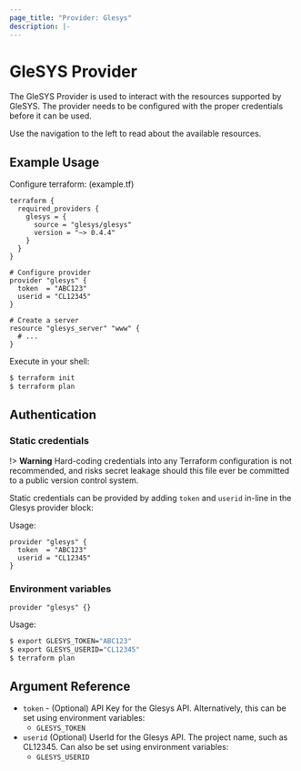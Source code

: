 ```yaml
---
page_title: "Provider: Glesys"
description: |-
---
```


# GleSYS Provider

The GleSYS Provider is used to interact with the resources supported by GleSYS.
The provider needs to be configured with the proper credentials before it can be
used.

Use the navigation to the left to read about the available resources.

## Example Usage

Configure terraform: (example.tf)
```hcl
terraform {
  required_providers {
    glesys = {
      source = "glesys/glesys"
      version = "~> 0.4.4"
    }
  }
}

# Configure provider
provider "glesys" {
  token  = "ABC123"
  userid = "CL12345"
}

# Create a server
resource "glesys_server" "www" {
  # ...
}
```
Execute in your shell:
```sh
$ terraform init
$ terraform plan
```

## Authentication

### Static credentials

!> **Warning** Hard-coding credentials into any Terraform configuration is not
recommended, and risks secret leakage should this file ever be committed to a
public version control system.

Static credentials can be provided by adding `token` and `userid` in-line in the
Glesys provider block:

Usage:

```hcl
provider "glesys" {
  token  = "ABC123"
  userid = "CL12345"
}
```

### Environment variables

```hcl
provider "glesys" {}
```

Usage:

```sh
$ export GLESYS_TOKEN="ABC123"
$ export GLESYS_USERID="CL12345"
$ terraform plan
```

## Argument Reference

* `token` - (Optional) API Key for the Glesys API. Alternatively, this can be
  set using environment variables:
  * `GLESYS_TOKEN`
* `userid` (Optional) UserId for the Glesys API. The project name, such as
  CL12345. Can also be set using environment variables:
  * `GLESYS_USERID`
